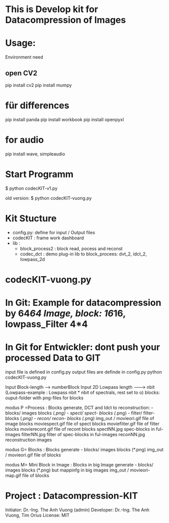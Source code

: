 # This is Develop kit for Datacompression of  Images
# Usage:
Environment need
## open CV2

pip install cv2
pip install mumpy
# für differences 

pip install panda
pip install workbook
pip install openpyxl

# for audio
pip install wave, simpleaudio

# Start Programm
$ python codecKIT-v1.py

old version:
$ python codecKIT-vuong.py

# Kit Stucture
- config.py: define for input / Output files
- codecKIT : frame work dashboard 
- lib :
    - block_process2 : block read, pocess and reconst
    - codec_dct      : demo  plug-in lib to block_procees: dvt_2, idct_2, lowpass_2d

# codecKIT-vuong.py
# In Git: Example  for datacompression by 64*64 Image, block: 16*16, lowpass_Filter 4*4
# In Git for Entwickler: dont push your processed Data to GIT
input file is defined in config.py 
output files are definde in config.py
python codecKIT-vuong.py

Input Block-length --> numberBlock
Input 2D Lowpass length ---> nbit (Lowpass-example : Lowpass nbit * nbit of spectrals, rest set to o)
blocks: ouput-folder with png-files for blocks

modus P =Process        : Blocks generate, DCT and Idct to reconstruction:
                            - blocks/ images blocks (*.png)
                            - spect/  spect- blocks (*.png)
                            - filter/ filter- blocks (*.png)
                            - recon/  recon- blocks (*.png)
                            img_out / movieori.gif file of image blocks
                                      moviespect.gif file of spect blocks
                                      moviefilter.gif file of filter blocks
                                      movierecont.gif file of recont blocks
                                      spectNN.jpg  spec-blocks in ful-images
                                      filterNN.jpg  filter of spec-blocks in ful-images
                                      reconNN.jpg reconstruction images

modus G= Blocks         : Blocks generate
                            - blocks/ images blocks (*.png)
                            img_out / movieori.gif file of blocks

modus M= Mini Block in Image   : Blocks in big Image generate
                                - blocks/ images blocks (*.png) but mappinfg in big images
                                img_out / movieori-map.gif file of blocks

# Project : Datacompression-KIT

Initiator: Dr.-Ing. The Anh Vuong (admin) 
Developer: Dr.-Ing. The Anh Vuong, Tim Orius
License: MIT